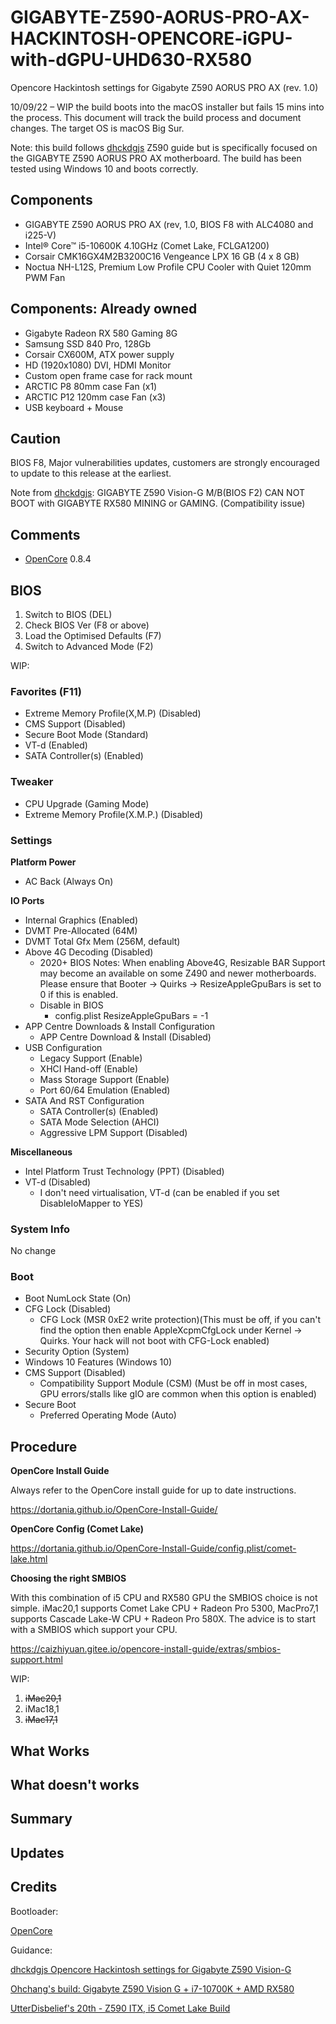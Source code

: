 # GIGABYTE-Z590-AORUS-PRO-AX-HACKINTOSH-OPENCORE-iGPU-with-dGPU-UHD630-RX580

Opencore Hackintosh settings for Gigabyte Z590 AORUS PRO AX (rev. 1.0)

10/09/22 – WIP the build boots into the macOS installer but fails 15 mins into the process. This document will track the build process and document changes. The target OS is macOS Big Sur.

Note: this build follows [dhckdgjs](https://github.com/dhckdgjs/GIGABYTE-Z590-VISION-G-HACKINTOSH-OPENCORE-iGPU-with-dGPU-UHD630-RX580/blob/main/README.md) Z590 guide but is specifically focused on the GIGABYTE Z590 AORUS PRO AX motherboard. The build has been tested using Windows 10 and boots correctly.

## Components

- GIGABYTE Z590 AORUS PRO AX (rev, 1.0, BIOS F8 with ALC4080 and i225-V)
- Intel® Core™ i5-10600K 4.10GHz (Comet Lake, FCLGA1200)
- Corsair CMK16GX4M2B3200C16 Vengeance LPX 16 GB (4 x 8 GB)
- Noctua NH-L12S, Premium Low Profile CPU Cooler with Quiet 120mm PWM Fan

## Components: Already owned

- Gigabyte Radeon RX 580 Gaming 8G
- Samsung SSD 840 Pro, 128Gb
- Corsair CX600M, ATX power supply
- HD (1920x1080) DVI, HDMI Monitor
- Custom open frame case for rack mount
- ARCTIC P8 80mm case Fan (x1)
- ARCTIC P12 120mm case Fan (x3)
- USB keyboard + Mouse

## Caution

BIOS F8, Major vulnerabilities updates, customers are strongly encouraged to update to this release at the earliest.

Note from [dhckdgjs](https://github.com/dhckdgjs/GIGABYTE-Z590-VISION-G-HACKINTOSH-OPENCORE-iGPU-with-dGPU-UHD630-RX580/blob/main/README.md): GIGABYTE Z590 Vision-G M/B(BIOS F2) CAN NOT BOOT with GIGABYTE RX580 MINING or GAMING. (Compatibility issue)

## Comments

- [OpenCore](https://github.com/acidanthera/OpenCorePkg) 0.8.4

## BIOS
 
1. Switch to BIOS (DEL)
2. Check BIOS Ver (F8 or above)
3. Load the Optimised Defaults (F7)
4. Switch to Advanced Mode (F2)

WIP:

### Favorites (F11)

* Extreme Memory Profile(X,M.P) (Disabled)
* CMS Support (Disabled)
* Secure Boot Mode (Standard)
* VT-d (Enabled)
* SATA Controller(s) (Enabled)

### Tweaker

* CPU Upgrade (Gaming Mode)
* Extreme Memory Profile(X.M.P.) (Disabled)

### Settings

**Platform Power**

* AC Back (Always On)

**IO Ports**

* Internal Graphics (Enabled)
* DVMT Pre-Allocated (64M)
* DVMT Total Gfx Mem (256M, default)
* Above 4G Decoding (Disabled)
	* 2020+ BIOS Notes: When enabling Above4G, Resizable BAR Support may become an available on some Z490 and newer motherboards. Please ensure that Booter -> Quirks -> ResizeAppleGpuBars is set to 0 if this is enabled.
	* Disable in BIOS
		* config.plist ResizeAppleGpuBars = -1
* APP Centre Downloads & Install Configuration
	* APP Centre Download & Install (Disabled)
* USB Configuration
	* Legacy Support (Enable)
	* XHCI Hand-off (Enable)
	* Mass Storage Support (Enable)
	* Port 60/64 Emulation (Enabled)
* SATA And RST Configuration
	* SATA Controller(s) (Enabled)
	* SATA Mode Selection (AHCI)
	* Aggressive LPM Support (Disabled)

**Miscellaneous**

* Intel Platform Trust Technology (PPT) (Disabled)
* VT-d (Disabled)
	* I don't need virtualisation, VT-d (can be enabled if you set DisableIoMapper to YES)

### System Info

No change

### Boot

* Boot NumLock State (On)
* CFG Lock (Disabled)
	* CFG Lock (MSR 0xE2 write protection)(This must be off, if you can't find the option then enable AppleXcpmCfgLock under Kernel -> Quirks. Your hack will not boot with CFG-Lock enabled)
* Security Option (System)
* Windows 10 Features (Windows 10)
* CMS Support (Disabled)
	* Compatibility Support Module (CSM) (Must be off in most cases, GPU errors/stalls like gIO are common when this option is enabled)
* Secure Boot
	* Preferred Operating Mode (Auto)

## Procedure

**OpenCore Install Guide**

Always refer to the OpenCore install guide for up to date instructions.

https://dortania.github.io/OpenCore-Install-Guide/

**OpenCore Config (Comet Lake)**

https://dortania.github.io/OpenCore-Install-Guide/config.plist/comet-lake.html

**Choosing the right SMBIOS**

With this combination of i5 CPU and RX580 GPU the SMBIOS choice is not simple. iMac20,1 supports Comet Lake CPU + Radeon Pro 5300, MacPro7,1 supports Cascade Lake-W CPU + Radeon Pro 580X. The advice is to start with a SMBIOS which support your CPU.

https://caizhiyuan.gitee.io/opencore-install-guide/extras/smbios-support.html

WIP:

1. ~~iMac20,1~~
2. iMac18,1
3. ~~iMac17,1~~

## What Works

## What doesn't works

## Summary

## Updates

## Credits

Bootloader: 

[OpenCore](https://github.com/acidanthera/OpenCorePkg)

Guidance: 

[dhckdgjs Opencore Hackintosh settings for Gigabyte Z590 Vision-G](https://github.com/dhckdgjs/GIGABYTE-Z590-VISION-G-HACKINTOSH-OPENCORE-iGPU-with-dGPU-UHD630-RX580/blob/main/README.md)

[Ohchang's build: Gigabyte Z590 Vision G + i7-10700K + AMD RX580](https://www.tonymacx86.com/threads/ohchangs-build-gigabyte-z590-vision-g-i7-10700k-amd-rx580.310986/) 

[UtterDisbelief's 20th - Z590 ITX, i5 Comet Lake Build](https://www.tonymacx86.com/threads/utterdisbelief-20-itx-gigabyte-z590i-i5-10600k-32gb-rx560.321503/)